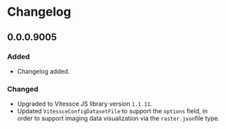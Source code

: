 # Changelog

## 0.0.0.9005

### Added

- Changelog added.

### Changed

- Upgraded to Vitessce JS library version `1.1.11`.
- Updated `VitessceConfigDatasetFile` to support the `options` field, in order to support imaging data visualization via the `raster.json`file type.
